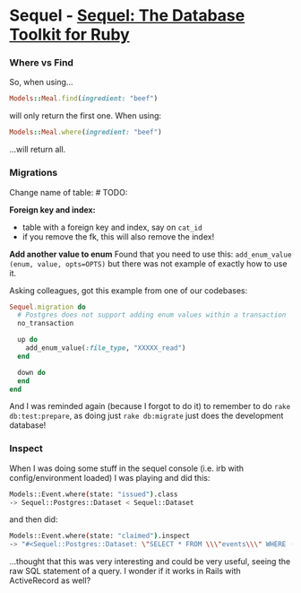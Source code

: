 # Sequel - [Sequel: The Database Toolkit for Ruby](http://sequel.jeremyevans.net/)

### Where vs Find
So, when using...
```ruby
Models::Meal.find(ingredient: "beef")
```
will only return the first one.
When using:
```ruby
Models::Meal.where(ingredient: "beef")
```
...will return all.

### Migrations
Change name of table: # TODO:

**Foreign key and index:**
- table with a foreign key and index, say on `cat_id`
- if you remove the fk, this will also remove the index!


**Add another value to enum**
Found that you need to use this:
`add_enum_value (enum, value, opts=OPTS)` but there was not example of exactly how to use it.

Asking colleagues, got this example from one of our codebases:

```ruby
Sequel.migration do
  # Postgres does not support adding enum values within a transaction
  no_transaction

  up do
    add_enum_value(:file_type, "XXXXX_read")
  end

  down do
  end
end
```

And I was reminded again (because I forgot to do it) to remember to do `rake db:test:prepare`, as doing just `rake db:migrate` just does the development database!


### Inspect
When I was doing some stuff in the sequel console (i.e. irb with config/environment loaded) I was playing and did this:
```bash
Models::Event.where(state: "issued").class
-> Sequel::Postgres::Dataset < Sequel::Dataset
```
and then did:
```bash
Models::Event.where(state: "claimed").inspect
-> "#<Sequel::Postgres::Dataset: \"SELECT * FROM \\\"events\\\" WHERE (\\\"state\\\" = 'issued')\">"
```
...thought that this was very interesting and could be very useful, seeing the raw SQL statement of a query. I wonder if it works in Rails with ActiveRecord as well?
